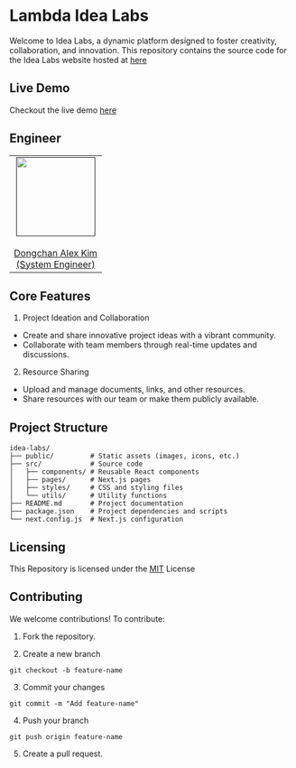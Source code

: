 # Lambda Idea Labs
Welcome to Idea Labs, a dynamic platform designed to foster creativity, collaboration, and innovation. This repository contains the source code for the Idea Labs website hosted at [here](idea-labs.vercel.app.)

## Live Demo

Checkout the live demo [here](idea-labs.vercel.app.)

## Engineer
<table>
    <tr><td height="140px" align="center"> <a href=""https://github.com/Dongckim">
            <img src="https://avatars.githubusercontent.com/Dongckim" width="140px" /> <br><br> Dongchan Alex Kim<br>(System Engineer) </a> <br>
    </tr>
<table>

## Core Features

1. Project Ideation and Collaboration
- Create and share innovative project ideas with a vibrant community.
- Collaborate with team members through real-time updates and discussions.

2. Resource Sharing
- Upload and manage documents, links, and other resources.
- Share resources with our team or make them publicly available.

## Project Structure

```
idea-labs/
├── public/         # Static assets (images, icons, etc.)
├── src/            # Source code
│   ├── components/ # Reusable React components
│   ├── pages/      # Next.js pages
│   ├── styles/     # CSS and styling files
│   └── utils/      # Utility functions
├── README.md       # Project documentation
├── package.json    # Project dependencies and scripts
└── next.config.js  # Next.js configuration
```

## Licensing

This Repository is licensed under the [MIT](#) License

## Contributing

We welcome contributions! To contribute:

1. Fork the repository.

2. Create a new branch
```
git checkout -b feature-name
```

3. Commit your changes
```
git commit -m "Add feature-name"
```

4. Push your branch
```
git push origin feature-name
```

5. Create a pull request.

